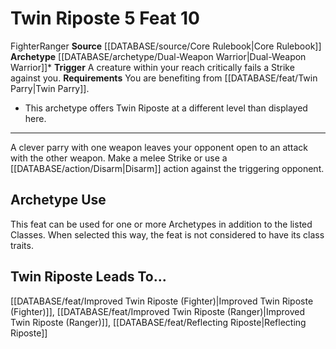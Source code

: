 ﻿---
actions: '[reaction]'
feat: Twin Riposte
id: '523'
leads_to: '[[DATABASE/feat/Improved Twin Riposte (Fighter)|Improved Twin Riposte (Fighter)]]
  , [[DATABASE/feat/Improved Twin Riposte (Ranger)|Improved Twin Riposte (Ranger)]]
  , [[DATABASE/feat/Reflecting Riposte|Reflecting Riposte]]'
level: '10'
name: Twin Riposte
rarity: Common
requirement: You are benefiting from [[DATABASE/feat/Twin Parry|Twin Parry]] .
source: '[[DATABASE/source/Core Rulebook|Core Rulebook]]'
trait:
- '[[DATABASE/trait/Fighter|Fighter]]'
- '[[DATABASE/trait/Ranger|Ranger]]'
trigger: A creature within your reach critically fails a Strike against you.
type: Feat

---
# Twin Riposte <span class="action-icon">5</span> <span class="item-type">Feat 10</span>

<span class="item-trait">Fighter</span><span class="item-trait">Ranger</span>
**Source** [[DATABASE/source/Core Rulebook|Core Rulebook]] 
**Archetype** [[DATABASE/archetype/Dual-Weapon Warrior|Dual-Weapon Warrior]]*
**Trigger** A creature within your reach critically fails a Strike against you.
**Requirements** You are benefiting from [[DATABASE/feat/Twin Parry|Twin Parry]].
* This archetype offers Twin Riposte at a different level than displayed here.

---
A clever parry with one weapon leaves your opponent open to an attack with the other weapon. Make a melee Strike or use a [[DATABASE/action/Disarm|Disarm]] action against the triggering opponent.

## Archetype Use

This feat can be used for one or more Archetypes in addition to the listed Classes. When selected this way, the feat is not considered to have its class traits.

## Twin Riposte Leads To...

[[DATABASE/feat/Improved Twin Riposte (Fighter)|Improved Twin Riposte (Fighter)]], [[DATABASE/feat/Improved Twin Riposte (Ranger)|Improved Twin Riposte (Ranger)]], [[DATABASE/feat/Reflecting Riposte|Reflecting Riposte]]